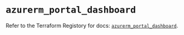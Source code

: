 # `azurerm_portal_dashboard`

Refer to the Terraform Registory for docs: [`azurerm_portal_dashboard`](https://www.terraform.io/docs/providers/azurerm/r/portal_dashboard).
